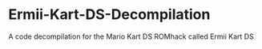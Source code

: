 # Ermii-Kart-DS-Decompilation
A code decompilation for the Mario Kart DS ROMhack called Ermii Kart DS
